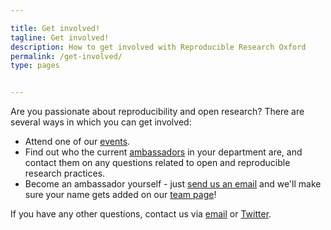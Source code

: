 ```yaml
---

title: Get involved!
tagline: Get involved!
description: How to get involved with Reproducible Research Oxford
permalink: /get-involved/
type: pages


---
```


Are you passionate about reproducibility and open research? There are
several ways in which you can get involved:

* Attend one of our [events](new-theme/events/).
* Find out who the current [ambassadors](new-theme/about/) in your department
are, and contact them on any questions related to open and reproducible research
practices.
* Become an ambassador yourself - just
[send us an email](mailto:ReproducibleResearchOxford@gmail.com) and we'll
make sure your name gets added on our [team page](/new-theme/about)!

If you have any other questions, contact us via
[email](mailto:ReproducibleResearchOxford@gmail.com) or
[Twitter](http://twitter.com/RR_Oxford).
